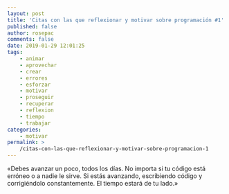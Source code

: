 ```yaml
---
layout: post
title: 'Citas con las que reflexionar y motivar sobre programación #1'
published: false
author: rosepac
comments: false
date: 2019-01-29 12:01:25
tags:
    - animar
    - aprovechar
    - crear
    - errores
    - esforzar
    - motivar
    - proseguir
    - recuperar
    - reflexion
    - tiempo
    - trabajar
categories:
    - motivar
permalink: >
    /citas-con-las-que-reflexionar-y-motivar-sobre-programacion-1
---
```


  &#171;Debes avanzar un poco, todos los días. No importa si tu código está erróneo o a nadie le sirve. Si estás avanzando, escribiendo código y corrigiéndolo constantemente. El tiempo estará de tu lado.&#187;
